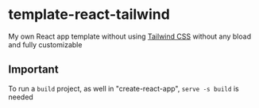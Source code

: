 # template-react-tailwind

My own React app template without using [Tailwind CSS](https://tailwindcss.com) without any bload and fully customizable

## Important

To run a ```build``` project, as well in "create-react-app", ```serve -s build``` is needed
